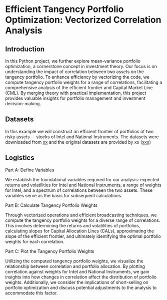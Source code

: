 # Efficient Tangency Portfolio Optimization: Vectorized Correlation Analysis

## Introduction

In this Python project, we further explore mean-variance portfolio optimization, a cornerstone concept in investment theory. 
Our focus is on understanding the impact of correlation between two assets on the tangency portfolio. 
To enhance efficiency by vectorizing the code, we compute tangency portfolio weights for a range of correlations, facilitating a comprehensive analysis of the efficient frontier and Capital Market Line (CML). 
By merging theory with practical implementation, this project provides valuable insights for portfolio management and investment decision-making.

## Datasets

In this example we will construct an efficient frontier of portfolios of two risky assets -- stocks of Intel and National Instruments.
The datasets were downloaded from [xx](https://www./) and the original datasets are provided by xx ([xxx](http://www./))

## Logistics

Part A: Define Variables

We establish the foundational variables required for our analysis: expected returns and volatilities for Intel and National Instruments, a range of weights for Intel, and a spectrum of correlations between the two assets. These variables serve as the basis for subsequent calculations.

Part B: Calculate Tangency Portfolio Weights

Through vectorized operations and efficient broadcasting techniques, we compute the tangency portfolio weights for a diverse range of correlations. This involves determining the returns and volatilities of portfolios, calculating slopes for Capital Allocation Lines (CALs), approximating the slope of the efficient frontier, and ultimately identifying the optimal portfolio weights for each correlation.

Part C: Plot the Tangency Portfolio Weights

Utilizing the computed tangency portfolio weights, we visualize the relationship between correlation and portfolio allocation. By plotting correlation against weights for Intel and National Instruments, we gain insights into how changes in correlation affect the distribution of portfolio weights. Additionally, we consider the implications of short-selling on portfolio optimization and discuss potential adjustments to the analysis to accommodate this factor.
